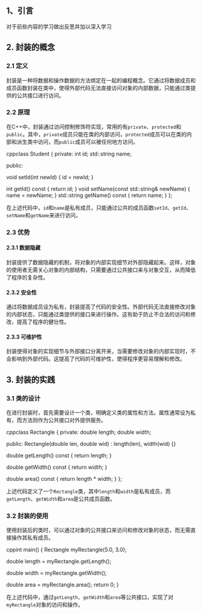 ## 1、引言

对于前些内容的学习做出反思并加以深入学习

## 2. 封装的概念

### 2.1 定义

封装是一种将数据和操作数据的方法绑定在一起的编程概念。它通过将数据成员和成员函数封装在类中，使得外部代码无法直接访问对象的内部数据，只能通过类提供的公共接口进行访问。

### 2.2 原理

在C++中，封装通过访问控制修饰符实现，常用的有`private`、`protected`和`public`。其中，`private`成员只能在类的内部访问，`protected`成员可以在类的内部和派生类中访问，而`public`成员可以被任何地方访问。


cppclass Student {
private:
    int id;
    std::string name;

public:
    
void setId(int newId) {
        id = newId;
    }
    
 int getId() const {
        return id;
    }
 void setName(const std::string& newName) {
        name = newName;
    }
 std::string getName() const {
        return name;
    }
};


在上述代码中，`id`和`name`是私有成员，只能通过公共的成员函数`setId`、`getId`、`setName`和`getName`来进行访问。

### 2.3 优势

#### 2.3.1 数据隐藏

封装提供了数据隐藏的机制，将对象的内部实现细节对外部隐藏起来。这样，对象的使用者无需关心对象的内部结构，只需要通过公共接口来与对象交互，从而降低了程序的复杂性。

#### 2.3.2 安全性

通过将数据成员设为私有，封装提高了代码的安全性。外部代码无法直接修改对象的内部状态，只能通过类提供的接口来进行操作。这有助于防止不合法的访问和修改，提高了程序的健壮性。

#### 2.3.3 可维护性

封装使得对象的实现细节与外部接口分离开来，当需要修改对象的内部实现时，不会影响到外部代码。这提高了代码的可维护性，使得程序更容易理解和修改。

## 3. 封装的实践

### 3.1 类的设计

在进行封装时，首先需要设计一个类，明确定义类的属性和方法。属性通常设为私有，而方法则作为公共接口对外提供服务。


cppclass Rectangle {
private:
    double length;
    double width;

public:
    Rectangle(double len, double wid) : length(len), width(wid) {}

 double getLength() const {
        return length;
    }

 double getWidth() const {
        return width;
    }

 double area() const {
        return length * width;
    }
};


上述代码定义了一个`Rectangle`类，其中`length`和`width`是私有成员，而`getLength`、`getWidth`和`area`是公共成员函数。

### 3.2 封装的使用

使用封装后的类时，可以通过对象的公共接口来访问和修改对象的状态，而无需直接操作其私有成员。


cppint main() {
    Rectangle myRectangle(5.0, 3.0);
    
double length = myRectangle.getLength();

double width = myRectangle.getWidth();

double area = myRectangle.area();
    return 0;
}


在上述代码中，通过`getLength`、`getWidth`和`area`等公共接口，实现了对`myRectangle`对象的访问和操作。

